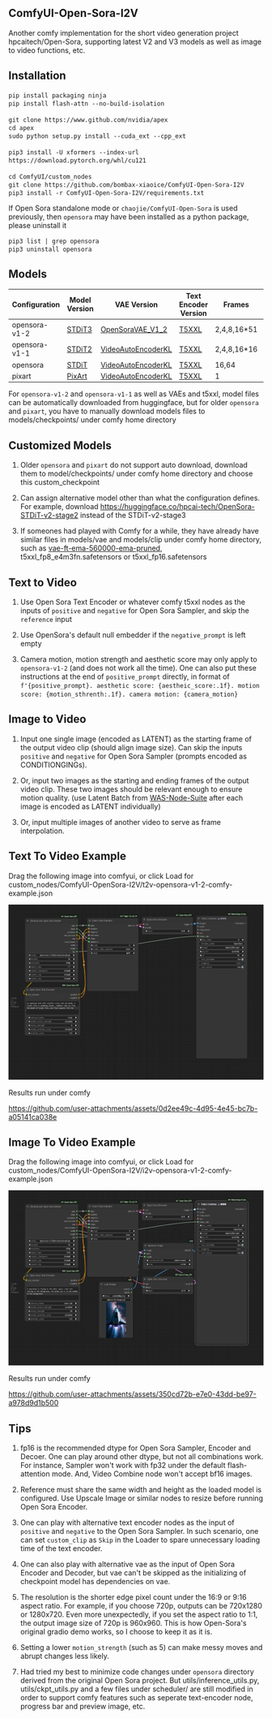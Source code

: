 ## ComfyUI-Open-Sora-I2V

Another comfy implementation for the short video generation project hpcaitech/Open-Sora, supporting latest V2 and V3 models as well as image to video functions, etc.

## Installation
```
pip install packaging ninja
pip install flash-attn --no-build-isolation

git clone https://www.github.com/nvidia/apex
cd apex
sudo python setup.py install --cuda_ext --cpp_ext

pip3 install -U xformers --index-url https://download.pytorch.org/whl/cu121

cd ComfyUI/custom_nodes
git clone https://github.com/bombax-xiaoice/ComfyUI-Open-Sora-I2V
pip3 install -r ComfyUI-Open-Sora-I2V/requirements.txt
```

If Open Sora standalone mode or `chaojie/ComfyUI-Open-Sora` is used previously, then `opensora` may have been installed as a python package, please uninstall it
```
pip3 list | grep opensora
pip3 uninstall opensora
```

## Models

| Configuration                     | Model Version | VAE Version | Text Encoder Version | Frames | Image Size |
| --------------------------------- | ------------- | ----------- | -------------------- | ------ | ---------- | 
| opensora-v1-2 | [STDiT3](https://huggingface.co/hpcai-tech/OpenSora-STDiT-v3) | [OpenSoraVAE_V1_2](https://huggingface.co/hpcai-tech/OpenSora-VAE-v1.2) | [T5XXL](https://huggingface.co/DeepFloyd/t5-v1_1-xxl) | 2,4,8,16*51 | Many, up to 1280x720 |
| opensora-v1-1 | [STDiT2](https://huggingface.co/hpcai-tech/OpenSora-STDiT-v2-stage3) | [VideoAutoEncoderKL](https://huggingface.co/stabilityai/sd-vae-ft-ema) | [T5XXL](https://huggingface.co/DeepFloyd/t5-v1_1-xxl) | 2,4,8,16*16 | Many |
| opensora | [STDiT](https://huggingface.co/hpcai-tech) | [VideoAutoEncoderKL](https://huggingface.co/stabilityai/sd-vae-ft-ema) | [T5XXL](https://huggingface.co/DeepFloyd/t5-v1_1-xxl) | 16,64 | 512x512,256x256 |
| pixart | [PixArt](https://huggingface.co/PixArt-alpha) | [VideoAutoEncoderKL](https://huggingface.co/stabilityai/sd-vae-ft-ema) | [T5XXL](https://huggingface.co/DeepFloyd/t5-v1_1-xxl) | 1 | 512x512,256x256 |

For `opensora-v1-2` and `opensora-v1-1` as well as VAEs and t5xxl, model files can be automatically downloaded from huggingface, but for older `opensora` and `pixart`, you have to manually download models files to models/checkpoints/ under comfy home directory

## Customized Models

1. Older `opensora` and `pixart` do not support auto download, download them to model/checkpoints/ under comfy home directory and choose this custom_checkpoint

2. Can assign alternative model other than what the configuration defines. For example, download https://huggingface.co/hpcai-tech/OpenSora-STDiT-v2-stage2 instead of the STDiT-v2-stage3

3. If someones had played with Comfy for a while, they have already have similar files in models/vae and models/clip under comfy home directory, such as [vae-ft-ema-560000-ema-pruned](https://huggingface.co/stabilityai/sd-vae-ft-ema-original), t5xxl_fp8_e4m3fn.safetensors or t5xxl_fp16.safetensors

## Text to Video

1. Use Open Sora Text Encoder or whatever comfy t5xxl nodes as the inputs of `positive` and `negative` for Open Sora Sampler, and skip the `reference` input

2. Use OpenSora's default null embedder if the `negative_prompt` is left empty

3. Camera motion, motion strength and aesthetic score may only apply to `opensora-v1-2` (and does not work all the time). One can also put these instructions at the end of `positive_prompt` directly, in format of `f'{positive_prompt}. aesthetic score: {aestheic_score:.1f}. motion score: {motion_sthrenth:.1f}. camera motion: {camera_motion}`

## Image to Video

1. Input one single image (encoded as LATENT) as the starting frame of the output video clip (should align image size). Can skip the inputs `positive` and `negative` for Open Sora Sampler (prompts encoded as CONDITIONGINGs).

2. Or, input two images as the starting and ending frames of the output video clip. These two images should be relevant enough to ensure motion quality. (use Latent Batch from [WAS-Node-Suite](https://github.com/WASasquatch/was-node-suite-comfyui) after each image is encoded as LATENT individually)

3. Or, input multiple images of another video to serve as frame interpolation.

## Text To Video Example

Drag the following image into comfyui, or click Load for custom_nodes/ComfyUI-OpenSora-I2V/t2v-opensora-v1-2-comfy-example.json

![](t2v-opensora-v1-2-comfy-example.png)

Results run under comfy

https://github.com/user-attachments/assets/0d2ee49c-4d95-4e45-bc7b-a05141ca038e

## Image To Video Example

Drag the following image into comfyui, or click Load for custom_nodes/ComfyUI-OpenSora-I2V/i2v-opensora-v1-2-comfy-example.json

![](i2v-opensora-v1-2-comfy-example.png)

Results run under comfy

https://github.com/user-attachments/assets/350cd72b-e7e0-43dd-be97-a978d9d1b500

## Tips

1. fp16 is the recommended dtype for Open Sora Sampler, Encoder and Decoer. One can play around other dtype, but not all combinations work. For instance, Sampler won't work with fp32 under the default flash-attention mode. And, Video Combine node won't accept bf16 images.

2. Reference must share the same width and height as the loaded model is configured. Use Upscale Image or similar nodes to resize before running Open Sora Encoder.

3. One can play with alternative text encoder nodes as the input of `positive` and `negative` to the Open Sora Sampler. In such scenario, one can set `custom_clip` as `Skip` in the Loader to spare unnecessary loading time of the text encoder. 

4. One can also play with alternative vae as the input of Open Sora Encoder and Decoder, but vae can't be skipped as the initializing of checkpoint model has dependencies on vae.

5. The resolution is the shorter edge pixel count under the 16:9 or 9:16 aspect ratio. For example, if you choose 720p, outputs can be 720x1280 or 1280x720. Even more unexpectedly, if you set the aspect ratio to 1:1, the output image size of 720p is 960x960. This is how Open-Sora's original gradio demo works, so I choose to keep it as it is.

6. Setting a lower `motion_strength` (such as 5) can make messy moves and abrupt changes less likely.

7. Had tried my best to minimize code changes under `opensora` directory derived from the original Open Sora project. But utils/inference_utils.py, utils/ckpt_utils.py and a few files under scheduler/ are still modified in order to support comfy features such as seperate text-encoder node, progress bar and preview image, etc.
